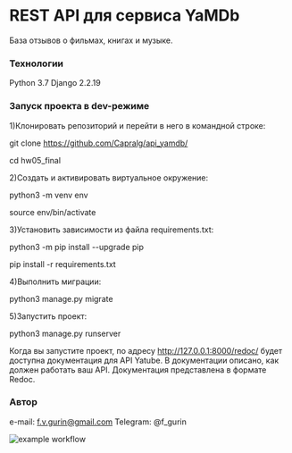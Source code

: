 # REST API для сервиса YaMDb
База отзывов о фильмах, книгах и музыке.

### Технологии
Python 3.7
Django 2.2.19

### Запуск проекта в dev-режиме

1)Клонировать репозиторий и перейти в него в командной строке:

git clone https://github.com/Capralg/api_yamdb/

cd hw05_final

2)Cоздать и активировать виртуальное окружение:

python3 -m venv env

source env/bin/activate

3)Установить зависимости из файла requirements.txt:

python3 -m pip install --upgrade pip

pip install -r requirements.txt

4)Выполнить миграции:

python3 manage.py migrate

5)Запустить проект:

python3 manage.py runserver

Когда вы запустите проект, по адресу http://127.0.0.1:8000/redoc/ будет доступна документация для API Yatube.
В документации описано, как должен работать ваш API. Документация представлена в формате Redoc.

### Автор
e-mail: f.v.gurin@gmail.com
Telegram: @f_gurin

![example workflow](https://github.com/capralg/yamdb_final/actions/workflows/yamdb_final/badge.svg)
